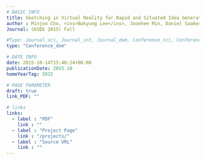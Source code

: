 ```yaml
---
# BASIC INFO
title: Sketching in Virtual Reality for Rapid and Situated Idea Generation.
author : Minjoo Cho, <ins>Bokyung Lee</ins>, Joonhee Min, Daniel Saakes.
Journal: (KSDS 2015) Fall

#Type: Journal_sci, Journal_int, Journal_dom, Conference_sci, Conference_int, conference_dom
type: "Conference_dom"

# DATE INFO
date: 2015-10-14T15:40:24+06:00
publicationDate: 2015.10
homeYearTag: 2015

# PAGE PARAMETER
draft: true
link_PDF: ""

# links
links:
  - label : "PDF"
    link : ""
  - label : "Project Page"
    link : "/projects/"
  - label : "Source URL"
    link : ""
---
```

